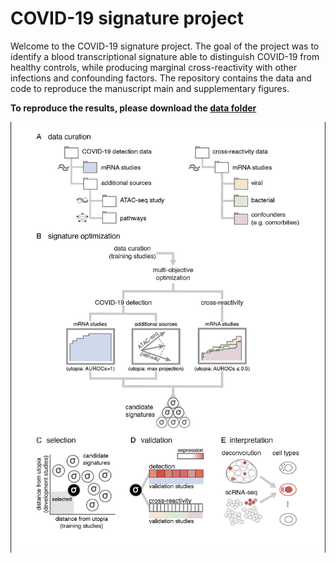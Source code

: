 # COVID-19 signature project
Welcome to the COVID-19 signature project. The goal of the project was to identify a blood transcriptional signature able to distinguish 
COVID-19 from healthy controls, while producing marginal cross-reactivity with other infections and confounding factors. The repository contains the data and code to reproduce the manuscript main and supplementary figures. 

**To reproduce the results, please download the [data folder](https://drive.google.com/drive/folders/12PZSFPunb4eaXMv4GET8LAVDL2uewFIC?usp=sharing)**

![alt text](https://github.com/bioinfo00/COVID19_signature_project/blob/master/images/method_overview.png?raw=true)
